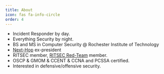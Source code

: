 ```yaml
---
title: About
icon: fas fa-info-circle
order: 4
---
```


- Incident Responder by day.
- Everything Security by night.
- BS and MS in Computer Security @ Rochester Institute of Technology
- [Next-Hop](http://nexthop.network/) ex-president
- RITSEC member, [RITSEC Red-Team](https://github.com/RITRedteam/) member.
- OSCP & GMOM & CCENT & CCNA and PCSSA certified.
- Interested in defensive/offensive security.
